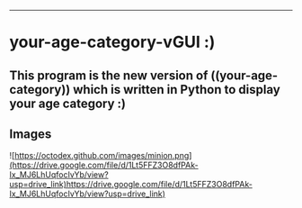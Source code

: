 ---
# your-age-category-vGUI :)

## This program is the new version of ((your-age-category)) which is written in Python to display your age category :)



## Images
![https://octodex.github.com/images/minion.png](https://drive.google.com/file/d/1Lt5FFZ3O8dfPAk-Ix_MJ6LhUqfocIvYb/view?usp=drive_link)https://drive.google.com/file/d/1Lt5FFZ3O8dfPAk-Ix_MJ6LhUqfocIvYb/view?usp=drive_link)
